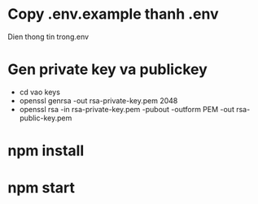 # Copy .env.example thanh .env
Dien thong tin trong.env
# Gen private key va publickey
- cd vao keys
- openssl genrsa -out rsa-private-key.pem 2048
- openssl rsa -in rsa-private-key.pem -pubout -outform PEM -out rsa-public-key.pem

# npm install
# npm start